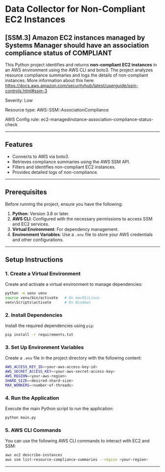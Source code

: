 
# Data Collector for Non-Compliant EC2 Instances
## [SSM.3] Amazon EC2 instances managed by Systems Manager should have an association compliance status of COMPLIANT
This Python project identifies and returns **non-compliant EC2 instances** in an AWS environment using the AWS CLI and boto3. The project analyzes resource compliance summaries and logs the details of non-compliant instances.
More information about this here:
https://docs.aws.amazon.com/securityhub/latest/userguide/ssm-controls.html#ssm-3

Severity: Low

Resource type: AWS::SSM::AssociationCompliance

AWS Config rule: ec2-managedinstance-association-compliance-status-check

---

## Features

- Connects to AWS via boto3.
- Retrieves compliance summaries using the AWS SSM API.
- Filters and identifies non-compliant EC2 instances.
- Provides detailed logs of non-compliance.

---

## Prerequisites

Before running the project, ensure you have the following:

1. **Python**: Version 3.8 or later.
2. **AWS CLI**: Configured with the necessary permissions to access SSM and EC2 services.
3. **Virtual Environment**: For dependency management.
4. **Environment Variables**: Use a `.env` file to store your AWS credentials and other configurations.

---

## Setup Instructions

### 1. Create a Virtual Environment

Create and activate a virtual environment to manage dependencies:

```bash
python -m venv venv
source venv/bin/activate   # On macOS/Linux
venv\Scripts\activate      # On Windows
```

### 2. Install Dependencies

Install the required dependencies using `pip`:

```bash
pip install -r requirements.txt
```

### 3. Set Up Environment Variables

Create a `.env` file in the project directory with the following content:

```bash
AWS_ACCESS_KEY_ID=<your-aws-access-key-id>
AWS_SECRET_ACCESS_KEY=<your-aws-secret-access-key>
AWS_REGION=<your-aws-region>
SHARD_SIZE=<desired-shard-size>
MAX_WORKERS=<number-of-threads>
```

### 4. Run the Application

Execute the main Python script to run the application:

```bash
python main.py
```

### 5. AWS CLI Commands

You can use the following AWS CLI commands to interact with EC2 and SSM:

```bash
aws ec2 describe-instances 
aws ssm list-resource-compliance-summaries --region <your-region>
```

---


